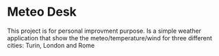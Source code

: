 # Meteo Desk

This project is for personal improvment purpose. Is a simple weather application that show the the meteo/temperature/wind for three different cities: Turin, London and Rome
